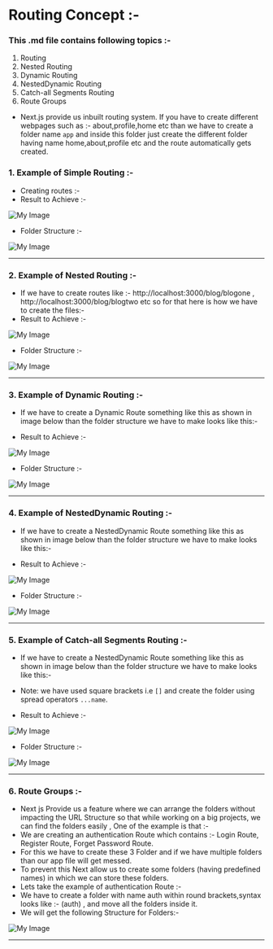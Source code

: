 # Routing Concept :-
### This .md file contains following topics :-
1. Routing
2. Nested Routing
3. Dynamic Routing
4. NestedDynamic Routing
5. Catch-all Segments Routing
6. Route Groups


- Next.js provide us inbuilt routing system. If you have to create different webpages such as :- about,profile,home etc than we have to create a folder name `app` and inside this folder just create the different folder having name home,about,profile etc and the route automatically gets created.

### 1. Example of Simple Routing :-
- Creating routes :-
- Result to Achieve :-


![My Image](./images/Routing/filebasedRouting.png "Routing")

- Folder Structure :-


![My Image](./images/Routing/res1.png "Routing")

---


### 2. Example of Nested Routing :-
- If we have to create routes like :- http://localhost:3000/blog/blogone , http://localhost:3000/blog/blogtwo etc so for that here is how we have to create the files:-
- Result to Achieve :-


![My Image](./images/Routing/nestedRoute.png "Nested Routing")

- Folder Structure :-


![My Image](./images/Routing/res2.png "Nested Routing")

---

### 3. Example of Dynamic Routing :-
- If we have to create a Dynamic Route something like this as shown in image below than the folder structure we have to make looks like this:-

- Result to Achieve :-


![My Image](./images/Routing/nestedRoute.png "Dynamic Routing")

- Folder Structure :-


![My Image](./images/Routing/res3.png "Dynamic Routing")

---

### 4. Example of NestedDynamic Routing :-
- If we have to create a NestedDynamic Route something like this as shown in image below than the folder structure we have to make looks like this:-

- Result to Achieve :-


![My Image](./images/Routing/nestedDynamic.png "NestedDynamic Routing")

- Folder Structure :-


![My Image](./images/Routing/res4.png "NestedDynamic Routing")

---

### 5. Example of Catch-all Segments Routing :-
- If we have to create a NestedDynamic Route something like this as shown in image below than the folder structure we have to make looks like this:-
- Note: we have used square brackets i.e `[]` and create the folder using spread operators `...name`.

- Result to Achieve :-


![My Image](./images/Routing/catchsegments.png "Catch-all Segments")

- Folder Structure :-


![My Image](./images/Routing/res5.png "Catch-all Segments")

---


### 6. Route Groups :-
- Next js Provide us a feature where we can arrange the folders without impacting the URL Structure so that while working on a big projects, we can find the folders easily , One of the example is that :-
- We are creating an authentication Route which contains :- Login Route, Register Route, Forget Password Route.
- For this we have to create these 3 Folder and if we have multiple folders than our app file will get messed.
- To prevent this Next allow us to create some folders (having predefined names) in which we can store these folders.
- Lets take the example of authentication Route :-
- We have to create a folder with name auth within round brackets,syntax looks like :- (auth) , and move all the folders inside it.
- We will get the following Structure for Folders:-


![My Image](./images/Routing/res6.png "Routing")

---
